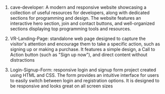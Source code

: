 1. cave-developer: A modern and responsive website showcasing a collection of useful resources for developers, along with dedicated sections for programming and design. The website features an interactive hero section, join and contact buttons, and well-organized sections displaying top programming tools and resources.


2. VR-Landing-Page:  standalone web page designed to capture the visitor's attention and encourage them to take a specific action, such as signing up or making a purchase. It features a simple design, a Call to Action button (such as "Sign up now"), and direct content without distractions


3. Login-Signup-Form: responsive login and signup form project created using HTML and CSS. The form provides an intuitive interface for users to easily switch between login and registration options. It is designed to be responsive and looks great on all screen sizes
